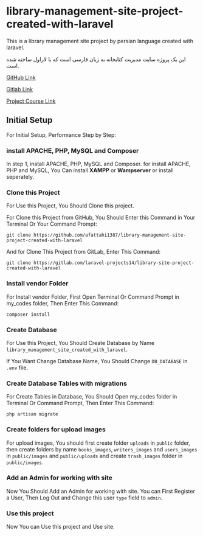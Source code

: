 # library-management-site-project-created-with-laravel

This is a library management site project by persian language created with laravel.

این یک پروژه سایت مدیریت کتابخانه به زبان فارسی است که با لاراول ساخته شده است.

[GitHub Link](https://github.com/afattahi1387/library-management-site-project-created-with-laravel)

[Gitlab Link](https://gitlab.com/laravel-projects14/library-site-project-created-with-laravel)

[Project Course Link](https://www.aparat.com/v/5HkNa?playlist=1726399)

## Initial Setup

For Initial Setup, Performance Step by Step:

### install APACHE, PHP, MySQL and Composer

In step 1, install APACHE, PHP, MySQL and Composer. for install APACHE, PHP and MySQL, You Can install **XAMPP** or **Wampserver** or install seperately.

### Clone this Project

For Use this Project, You Should Clone this project.

For Clone this Project from GitHub, You Should Enter this Command in Your Terminal Or Your Command Prompt:

    git clone https://github.com/afattahi1387/library-management-site-project-created-with-laravel

And for Clone This Project from GitLab, Enter This Command:

    git clone https://gitlab.com/laravel-projects14/library-site-project-created-with-laravel

### Install vendor Folder

For Install vendor Folder, First Open Terminal Or Command Prompt in my_codes folder, Then Enter This Command:

    composer install

### Create Database

For Use this Project, You Should Create Database by Name `library_management_site_created_with_laravel`.

If You Want Change Database Name, You Should Change `DB_DATABASE` in `.env` file.

### Create Database Tables with migrations

For Create Tables in Database, You Should Open my_codes folder in Terminal Or Command Prompt, Then Enter This Command:

    php artisan migrate

### Create folders for upload images

For upload images, You should first create folder `uploads` in `public` folder, then create folders by name `books_images`, `writers_images` and `users_images` in `public/images` and `public/uploads` and create `trash_images` folder in `public/images`.

### Add an Admin for working with site

Now You Should Add an Admin for working with site. You can First Register a User, Then Log Out and Change this user `type` field to `admin`.

### Use this project

Now You can Use this project and Use site.
